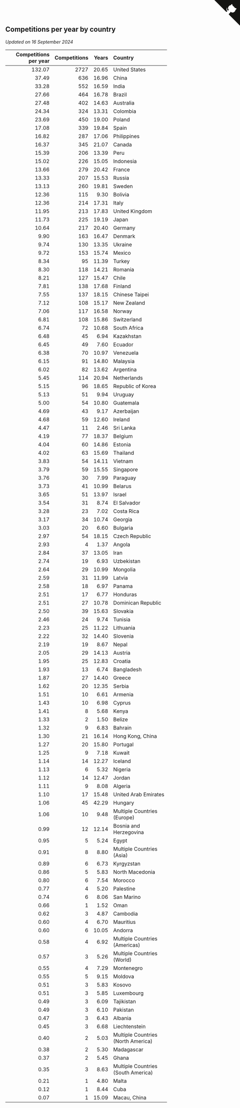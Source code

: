 ## Competitions per year by country

*Updated on 16 September 2024*

| Competitions per year | Competitions | Years | Country |
| ---: | ---: | ---: | :--- |
| 132.07 | 2727 | 20.65 | United States |
| 37.49 | 636 | 16.96 | China |
| 33.28 | 552 | 16.59 | India |
| 27.66 | 464 | 16.78 | Brazil |
| 27.48 | 402 | 14.63 | Australia |
| 24.34 | 324 | 13.31 | Colombia |
| 23.69 | 450 | 19.00 | Poland |
| 17.08 | 339 | 19.84 | Spain |
| 16.82 | 287 | 17.06 | Philippines |
| 16.37 | 345 | 21.07 | Canada |
| 15.39 | 206 | 13.39 | Peru |
| 15.02 | 226 | 15.05 | Indonesia |
| 13.66 | 279 | 20.42 | France |
| 13.33 | 207 | 15.53 | Russia |
| 13.13 | 260 | 19.81 | Sweden |
| 12.36 | 115 | 9.30 | Bolivia |
| 12.36 | 214 | 17.31 | Italy |
| 11.95 | 213 | 17.83 | United Kingdom |
| 11.73 | 225 | 19.19 | Japan |
| 10.64 | 217 | 20.40 | Germany |
| 9.90 | 163 | 16.47 | Denmark |
| 9.74 | 130 | 13.35 | Ukraine |
| 9.72 | 153 | 15.74 | Mexico |
| 8.34 | 95 | 11.39 | Turkey |
| 8.30 | 118 | 14.21 | Romania |
| 8.21 | 127 | 15.47 | Chile |
| 7.81 | 138 | 17.68 | Finland |
| 7.55 | 137 | 18.15 | Chinese Taipei |
| 7.12 | 108 | 15.17 | New Zealand |
| 7.06 | 117 | 16.58 | Norway |
| 6.81 | 108 | 15.86 | Switzerland |
| 6.74 | 72 | 10.68 | South Africa |
| 6.48 | 45 | 6.94 | Kazakhstan |
| 6.45 | 49 | 7.60 | Ecuador |
| 6.38 | 70 | 10.97 | Venezuela |
| 6.15 | 91 | 14.80 | Malaysia |
| 6.02 | 82 | 13.62 | Argentina |
| 5.45 | 114 | 20.94 | Netherlands |
| 5.15 | 96 | 18.65 | Republic of Korea |
| 5.13 | 51 | 9.94 | Uruguay |
| 5.00 | 54 | 10.80 | Guatemala |
| 4.69 | 43 | 9.17 | Azerbaijan |
| 4.68 | 59 | 12.60 | Ireland |
| 4.47 | 11 | 2.46 | Sri Lanka |
| 4.19 | 77 | 18.37 | Belgium |
| 4.04 | 60 | 14.86 | Estonia |
| 4.02 | 63 | 15.69 | Thailand |
| 3.83 | 54 | 14.11 | Vietnam |
| 3.79 | 59 | 15.55 | Singapore |
| 3.76 | 30 | 7.99 | Paraguay |
| 3.73 | 41 | 10.99 | Belarus |
| 3.65 | 51 | 13.97 | Israel |
| 3.54 | 31 | 8.74 | El Salvador |
| 3.28 | 23 | 7.02 | Costa Rica |
| 3.17 | 34 | 10.74 | Georgia |
| 3.03 | 20 | 6.60 | Bulgaria |
| 2.97 | 54 | 18.15 | Czech Republic |
| 2.93 | 4 | 1.37 | Angola |
| 2.84 | 37 | 13.05 | Iran |
| 2.74 | 19 | 6.93 | Uzbekistan |
| 2.64 | 29 | 10.99 | Mongolia |
| 2.59 | 31 | 11.99 | Latvia |
| 2.58 | 18 | 6.97 | Panama |
| 2.51 | 17 | 6.77 | Honduras |
| 2.51 | 27 | 10.78 | Dominican Republic |
| 2.50 | 39 | 15.63 | Slovakia |
| 2.46 | 24 | 9.74 | Tunisia |
| 2.23 | 25 | 11.22 | Lithuania |
| 2.22 | 32 | 14.40 | Slovenia |
| 2.19 | 19 | 8.67 | Nepal |
| 2.05 | 29 | 14.13 | Austria |
| 1.95 | 25 | 12.83 | Croatia |
| 1.93 | 13 | 6.74 | Bangladesh |
| 1.87 | 27 | 14.40 | Greece |
| 1.62 | 20 | 12.35 | Serbia |
| 1.51 | 10 | 6.61 | Armenia |
| 1.43 | 10 | 6.98 | Cyprus |
| 1.41 | 8 | 5.68 | Kenya |
| 1.33 | 2 | 1.50 | Belize |
| 1.32 | 9 | 6.83 | Bahrain |
| 1.30 | 21 | 16.14 | Hong Kong, China |
| 1.27 | 20 | 15.80 | Portugal |
| 1.25 | 9 | 7.18 | Kuwait |
| 1.14 | 14 | 12.27 | Iceland |
| 1.13 | 6 | 5.32 | Nigeria |
| 1.12 | 14 | 12.47 | Jordan |
| 1.11 | 9 | 8.08 | Algeria |
| 1.10 | 17 | 15.48 | United Arab Emirates |
| 1.06 | 45 | 42.29 | Hungary |
| 1.06 | 10 | 9.48 | Multiple Countries (Europe) |
| 0.99 | 12 | 12.14 | Bosnia and Herzegovina |
| 0.95 | 5 | 5.24 | Egypt |
| 0.91 | 8 | 8.80 | Multiple Countries (Asia) |
| 0.89 | 6 | 6.73 | Kyrgyzstan |
| 0.86 | 5 | 5.83 | North Macedonia |
| 0.80 | 6 | 7.54 | Morocco |
| 0.77 | 4 | 5.20 | Palestine |
| 0.74 | 6 | 8.06 | San Marino |
| 0.66 | 1 | 1.52 | Oman |
| 0.62 | 3 | 4.87 | Cambodia |
| 0.60 | 4 | 6.70 | Mauritius |
| 0.60 | 6 | 10.05 | Andorra |
| 0.58 | 4 | 6.92 | Multiple Countries (Americas) |
| 0.57 | 3 | 5.26 | Multiple Countries (World) |
| 0.55 | 4 | 7.29 | Montenegro |
| 0.55 | 5 | 9.15 | Moldova |
| 0.51 | 3 | 5.83 | Kosovo |
| 0.51 | 3 | 5.85 | Luxembourg |
| 0.49 | 3 | 6.09 | Tajikistan |
| 0.49 | 3 | 6.10 | Pakistan |
| 0.47 | 3 | 6.43 | Albania |
| 0.45 | 3 | 6.68 | Liechtenstein |
| 0.40 | 2 | 5.03 | Multiple Countries (North America) |
| 0.38 | 2 | 5.30 | Madagascar |
| 0.37 | 2 | 5.45 | Ghana |
| 0.35 | 3 | 8.63 | Multiple Countries (South America) |
| 0.21 | 1 | 4.80 | Malta |
| 0.12 | 1 | 8.44 | Cuba |
| 0.07 | 1 | 15.09 | Macau, China |


<a href="https://github.com/jonatanklosko/wca_statistics" class="github-corner" aria-label="View source on Github"><svg width="80" height="80" viewBox="0 0 250 250" style="fill:#151513; color:#fff; position: absolute; top: 0; border: 0; right: 0;" aria-hidden="true"><path d="M0,0 L115,115 L130,115 L142,142 L250,250 L250,0 Z"></path><path d="M128.3,109.0 C113.8,99.7 119.0,89.6 119.0,89.6 C122.0,82.7 120.5,78.6 120.5,78.6 C119.2,72.0 123.4,76.3 123.4,76.3 C127.3,80.9 125.5,87.3 125.5,87.3 C122.9,97.6 130.6,101.9 134.4,103.2" fill="currentColor" style="transform-origin: 130px 106px;" class="octo-arm"></path><path d="M115.0,115.0 C114.9,115.1 118.7,116.5 119.8,115.4 L133.7,101.6 C136.9,99.2 139.9,98.4 142.2,98.6 C133.8,88.0 127.5,74.4 143.8,58.0 C148.5,53.4 154.0,51.2 159.7,51.0 C160.3,49.4 163.2,43.6 171.4,40.1 C171.4,40.1 176.1,42.5 178.8,56.2 C183.1,58.6 187.2,61.8 190.9,65.4 C194.5,69.0 197.7,73.2 200.1,77.6 C213.8,80.2 216.3,84.9 216.3,84.9 C212.7,93.1 206.9,96.0 205.4,96.6 C205.1,102.4 203.0,107.8 198.3,112.5 C181.9,128.9 168.3,122.5 157.7,114.1 C157.9,116.9 156.7,120.9 152.7,124.9 L141.0,136.5 C139.8,137.7 141.6,141.9 141.8,141.8 Z" fill="currentColor" class="octo-body"></path></svg></a><style>.github-corner:hover .octo-arm{animation:octocat-wave 560ms ease-in-out}@keyframes octocat-wave{0%,100%{transform:rotate(0)}20%,60%{transform:rotate(-25deg)}40%,80%{transform:rotate(10deg)}}@media (max-width:500px){.github-corner:hover .octo-arm{animation:none}.github-corner .octo-arm{animation:octocat-wave 560ms ease-in-out}}</style>
